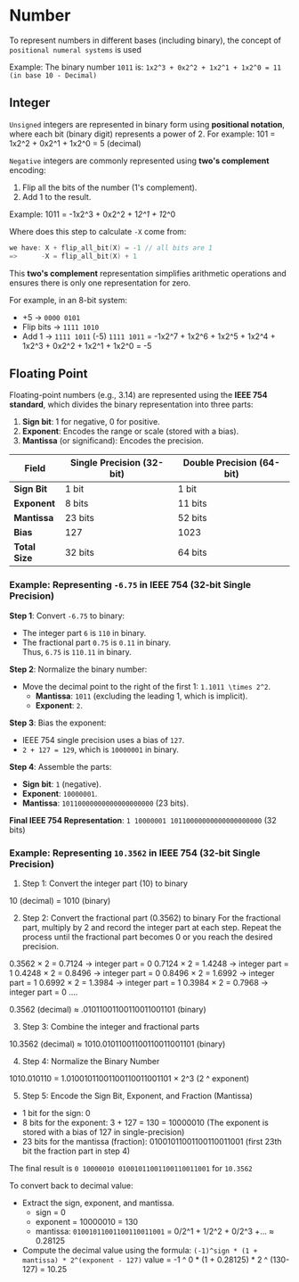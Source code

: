 
# Number

To represent numbers in different bases (including binary), the concept of `positional numeral systems` is used

Example: The binary number `1011` is: `1x2^3 + 0x2^2 + 1x2^1 + 1x2^0 = 11 (in base 10 - Decimal)`

## Integer

`Unsigned` integers are represented in binary form using **positional notation**, where each bit (binary digit) represents a power of 2. For example: 101 = 1x2^2 + 0x2^1 + 1x2^0 = 5 (decimal)

`Negative` integers are commonly represented using **two's complement** encoding:
1. Flip all the bits of the number (1's complement).
2. Add 1 to the result.

Example: 1011 = -1x2^3 + 0x2^2 + 1*2^1 + 1*2^0

Where does this step to calculate `-X` come from:
```c
we have: X + flip_all_bit(X) = -1 // all bits are 1
=>      -X = flip_all_bit(X) + 1
```

This **two's complement** representation simplifies arithmetic operations and ensures there is only one representation for zero.

For example, in an 8-bit system:
- +5  → `0000 0101`
- Flip bits → `1111 1010`
- Add 1 → `1111 1011` (-5)
`1111 1011` = -1x2^7 + 1x2^6 + 1x2^5 + 1x2^4 + 1x2^3 + 0x2^2 + 1x2^1 + 1x2^0 = -5

## Floating Point

Floating-point numbers (e.g., 3.14) are represented using the **IEEE 754 standard**, which divides the binary representation into three parts:
1. **Sign bit**: 1 for negative, 0 for positive.
2. **Exponent**: Encodes the range or scale (stored with a bias).
3. **Mantissa** (or significand): Encodes the precision.

| **Field**          | **Single Precision (32-bit)** | **Double Precision (64-bit)** |
|--------------------|-------------------------------|-------------------------------|
| **Sign Bit**       | 1 bit                         | 1 bit                         |
| **Exponent**       | 8 bits                        | 11 bits                       |
| **Mantissa**       | 23 bits                       | 52 bits                       |
| **Bias**           | 127                           | 1023                          |
| **Total Size**     | 32 bits                       | 64 bits                       |

### Example: Representing ` -6.75 ` in IEEE 754 (32-bit Single Precision)

**Step 1**: Convert ` -6.75 ` to binary:  
- The integer part `6` is `110` in binary.  
- The fractional part `0.75` is `0.11` in binary.  
Thus, `6.75` is `110.11` in binary.

**Step 2**: Normalize the binary number:  
- Move the decimal point to the right of the first 1: `1.1011 \times 2^2`.  
  - **Mantissa**: `1011` (excluding the leading 1, which is implicit).  
  - **Exponent**: `2`.  

**Step 3**: Bias the exponent:  
- IEEE 754 single precision uses a bias of `127`.  
- `2 + 127 = 129`, which is `10000001` in binary.  

**Step 4**: Assemble the parts:  
- **Sign bit**: `1` (negative).  
- **Exponent**: `10000001`.  
- **Mantissa**: `10110000000000000000000` (23 bits).  

**Final IEEE 754 Representation**:  `1 10000001 10110000000000000000000` (32 bits)

### Example: Representing `10.3562` in IEEE 754 (32-bit Single Precision)

1. Step 1: Convert the integer part (10) to binary

10 (decimal) = 1010 (binary)

2. Step 2: Convert the fractional part (0.3562) to binary
For the fractional part, multiply by 2 and record the integer part at each step. Repeat the process until the fractional part becomes 0 or you reach the desired precision.

0.3562 × 2 = 0.7124 → integer part = 0
0.7124 × 2 = 1.4248 → integer part = 1
0.4248 × 2 = 0.8496 → integer part = 0
0.8496 × 2 = 1.6992 → integer part = 1
0.6992 × 2 = 1.3984 → integer part = 1
0.3984 × 2 = 0.7968 → integer part = 0
.... 

0.3562 (decimal) ≈ .01011001100110011001101 (binary)

3. Step 3: Combine the integer and fractional parts

10.3562 (decimal) ≈ 1010.01011001100110011001101 (binary)

4. Step 4: Normalize the Binary Number

1010.010110 = 1.01001011001100110011001101 × 2^3 (2 ^ exponent)

5. Step 5: Encode the Sign Bit, Exponent, and Fraction (Mantissa)
- 1 bit for the sign: 0
- 8 bits for the exponent: 3 + 127 = 130 = 10000010 (The exponent is stored with a bias of 127 in single-precision)
- 23 bits for the mantissa (fraction): 01001011001100110011001 (first 23th bit the fraction part in step 4)

The final result is `0 10000010 01001011001100110011001` for `10.3562`

To convert back to decimal value:
- Extract the sign, exponent, and mantissa.
  - sign = 0
  - exponent = 10000010 = 130
  - mantissa: `01001011001100110011001` = 0/2^1 + 1/2^2 + 0/2^3 +... ≈ 0.28125
- Compute the decimal value using the formula: `(-1)^sign * (1 + mantissa) * 2^(exponent - 127)`
  value = -1 ^ 0 * (1 + 0.28125) * 2 ^ (130-127) = 10.25